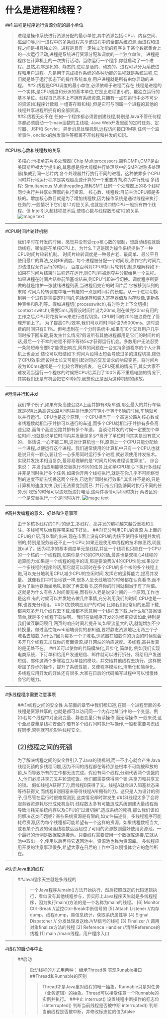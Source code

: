 # 什么是进程和线程？
##1.进程是程序运行资源分配的最小单位
>进程是操作系统进行资源分配的最小单位,其中资源包括:CPU、内存空间、磁盘IO等,同一进程中的多条线程共享该进程中的全部系统资源,而进程和进程之间是相互独立的。进程是具有一定独立功能的程序关于某个数据集合上的一次运行活动,进程是系统进行资源分配和调度的一个独立单位。
>进程是程序在计算机上的一次执行活动。当你运行一个程序,你就启动了一个进程。显然,程序是死的、静态的,进程是活的、动态的。进程可以分为系统进程和用户进程。凡是用于完成操作系统的各种功能的进程就是系统进程,它们就是处于运行状态下的操作系统本身,用户进程就是所有由你启动的进程。
##2.线程是CPU调度的最小单位,必须依赖于进程而存在
>线程是进程的一个实体,是CPU调度和分派的基本单位,它是比进程更小的、能独立运行的基本单位。线程自己基本上不拥有系统资源,只拥有一点在运行中必不可少的资源(如程序计数器,一组寄存器和栈),但是它可与同属一个进程的其他的线程共享进程所拥有的全部资源。   
##3.线程无处不在
>任何一个程序都必须要创建线程,特别是Java不管任何程序都必须启动一个main函数的主线程; Java Web开发里面的定时任务、定时器、JSP和 Servlet、异步消息处理机制,远程访问接口RM等,任何一个监听事件, onclick的触发事件等都离不开线程和并发的知识。
----------------------------------------------------
#CPU核心数和线程数的关系
>多核心:也指单芯片多处理器( Chip Multiprocessors,简称CMP),CMP是由美国斯坦福大学提出的,其思想是将大规模并行处理器中的SMP(对称多处理器)集成到同一芯片内,各个处理器并行执行不同的进程。这种依靠多个CPU同时并行地运行程序是实现超高速计算的一个重要方向,称为并行处理
>多线程: Simultaneous Multithreading.简称SMT.让同一个处理器上的多个线程同步执行并共享处理器的执行资源。
>核心数、线程数:目前主流CPU都是多核的。增加核心数目就是为了增加线程数,因为操作系统是通过线程来执行任务的,一般情况下它们是1:1对应关系,也就是说四核CPU一般拥有四个线程。但 Intel引入超线程技术后,使核心数与线程数形成1:2的关系
![Image text](/images/1.png)
-----------------------------------------------------
#CPU时间片轮转机制
>我们平时在开发的时候，感觉并没有受cpu核心数的限制，想启动线程就启动线程，哪怕是在单核CPU上，为什么？这是因为操作系统提供了一种CPU时间片轮转机制。
>时间片轮转调度是一种最古老、最简单、最公平且使用最广的算法,又称RR调度。每个进程被分配一个时间段,称作它的时间片,即该进程允许运行的时间。
>百度百科对CPU时间片轮转机制原理解释如下:
>如果在时间片结束时进程还在运行,则CPU将被剥夺并分配给另一个进程。如果进程在时间片结束前阻塞或结来,则CPU当即进行切换。调度程序所要做的就是维护一张就绪进程列表,当进程用完它的时间片后,它被移到队列的末尾
>时间片轮转调度中唯一有趣的一点是时间片的长度。从一个进程切换到另一个进程是需要定时间的,包括保存和装入寄存器值及内存映像,更新各种表格和队列等。假如进程切( processwitch),有时称为上下文切换( context switch),需要5ms,再假设时间片设为20ms,则在做完20ms有用的工作之后,CPU将花费5ms来进行进程切换。CPU时间的20%被浪费在了管理开销上了。
>为了提高CPU效率,我们可以将时间片设为5000ms。这时浪费的时间只有0.1%。但考虑到在一个分时系统中,如果有10个交互用户几乎同时按下回车键,将发生什么情况?假设所有其他进程都用足它们的时间片的话,最后一个不幸的进程不得不等待5s才获得运行机会。多数用户无法忍受一条简短命令要5才能做出响应,同样的问题在一台支持多道程序的个人计算机上也会发
>结论可以归结如下:时间片设得太短会导致过多的进程切换,降低了CPU效率:而设得太长又可能引起对短的交互请求的响应变差。将时间片设为100ms通常是一个比较合理的折衷。
>在CPU死机的情况下,其实大家不难发现当运行一个程序的时候把CPU给弄到了100%再不重启电脑的情况下,其实我们还是有机会把它KⅢ掉的,我想也正是因为这种机制的缘故。
------------------------------------------------------
#澄清并行和并发
>我们举个例子,如果有条高速公路A上面并排有8条车道,那么最大的并行车辆就是8辆此条高速公路A同时并排行走的车辆小于等于8辆的时候,车辆就可以并行运行。CPU也是这个原理,一个CPU相当于一个高速公路A,核心数或者线程数就相当于并排可以通行的车道;而多个CPU就相当于并排有多条高速公路,而每个高速公路并排有多个车道。
>当谈论并发的时候一定要加个单位时间,也就是说单位时间内并发量是多少?离开了单位时间其实是没有意义的。
>俗话说,一心不能二用,这对计算机也一样,原则上一个CPU只能分配给一个进程,以便运行这个进程。我们通常使用的计算机中只有一个CPU,也就是说只有一颗心,要让它一心多用同时运行多个进程,就必须使用并发技术。实现并发技术相当复杂,最容易理解的是“时间片轮转进程调度算法”。
>综合来说：
>并发:指应用能够交替执行不同的任务,比如单CPU核心下执行多线程并非是同时执行多个任务,如果你开两个线程执行,就是在你几乎不可能察觉到的速度不断去切换这两个任务,已达到"同时执行效果",其实并不是的,只是计算机的速度太快,我们无法察觉到而已.
>并行:指应用能够同时执行不同的任务,例:吃饭的时候可以边吃饭边打电话,这两件事情可以同时执行
>两者区别:一个是交替执行,一个是同时执行.
![Image text](/images/2.png)
--------------------------------------------------------
#高并发编程的意义、好处和注意事项
>由于多核多线程的CPU的诞生,多线程、高并发的编程越来越受重视和关注。多线程可以给程序带来如下好处。
>##(1)充分利用CPU的资源
>从上面的CPU的介绍,可以看的出来,现在市面上没有CPU的内核不使用多线程并发机制的,特别是服务器还不止一个CPU,如果还是使用单线程的技术做思路,明显就out了。因为程序的基本调度单元是线程,并且一个线程也只能在一个CPU的一个核的一个线程跑,如果你是个i3的CPU的话,最差也是双核心4线程的运算能力:如果是一个线程的程序的话,那是要浪费3/4的CPU性能:如果设计一个多线程的程序的话,那它就可以同时在多个CPU的多个核的多个线程上跑,可以充分地利用CPU,减少CPU的空闲时间,发挥它的运算能力,提高并发量。
>就像我们平时坐地铁一样,很多人坐长线地铁的时候都在认真看书,而不是为了坐地铁而坐地铁,到家了再去看书,这样你的时间就相当于有了两倍。这就是为什么有些人时间很充裕,而有些人老是说没时间的一个原因,工作也是这样,有的时候可以并发地去做几件事情,充分利用我们的时间,CPU也是一样,也要充分利用。
>##(2)加快响应用户的时间
>比如我们经常用的迅雷下载,都喜欢多开几个线程去下载,谁都不愿意用一个线程去下载,为什么呢?答案很简单,就是多个线程下载快啊。
>我们在做程序开发的时候更应该如此,特别是我们做互联网项目,网页的响应时间若提升1s,如果流量大的话,就能增加不少转换量。做过高性能web前端调优的都知道,要将静态资源地址用两三个子域名去加载,为什么?因为每多一个子域名,浏览器在加载你的页面的时候就会多开几个线程去加载你的页面资源,提升网站的响应速度。多线程,高并发真的是无处不在。
>##(3)可以使你的代码模块化,异步化,简单化
>例如我们实现电商系统，下订单和给用户发送短信、邮件就可以进行拆分，将给用户发送短信、邮件这两个步骤独立为单独的模块，并交给其他线程去执行。这样既增加了异步的操作，提升了系统性能，又使程序模块化,清晰化和简单化。
>多线程应用开发的好处还有很多,大家在日后的代码编写过程中可以慢慢体会它的魅力。
-----------------------------------------------------------
#多线程程序需要注意事项
>##(1)线程之间的安全性
>从前面的章节中我们都知道,在同一个进程里面的多线程是资源共享的,也就是都可以访问同一个内存地址当中的一个变量。例如:若每个线程中对全局变量、静态变量只有读操作,而无写操作,一般来说,这个全局变量是线程安全的:若有多个线程同时执行写操作,一般都需要考虑线程同步,否则就可能影响线程安全。
>## (2)线程之间的死锁
>为了解决线程之间的安全性引入了Java的锁机制,而一不小心就会产生Java线程死锁的多线程问题,因为不同的线程都在等待那些根本不可能被释放的锁,从而导致所有的工作都无法完成。假设有两个线程,分别代表两个饥饿的人,他们必须共享刀叉并轮流吃饭。他们都需要获得两个锁:共享刀和共享叉的锁。
>假如线程A获得了刀,而线程B获得了叉。线程A就会进入阻塞状态来等待获得叉,而线程B则阻塞来等待线程A所拥有的刀。这只是人为设计的例子,但尽管在运行时很难探测到,这类情况却时常发生
>##(3)线程太多了会将服务器资源耗尽形成死机当机
>线程数太多有可能造成系统创建大量线程而导致消耗完系统内存以及CPU的“过渡切换”,造成系统的死机,那么我们该如何解决这类问题呢?
>某些系统资源是有限的,如文件描述符。多线程程序可能耗尽资源,因为每个线程都可能希望有一个这样的资源。如果线程数相当大,或者某个资源的侯选线程数远远超过了可用的资源数则最好使用资源池。一个最好的示例是数据库连接池。只要线程需要使用一个数据库连接,它就从池中取出一个,使用以后再将它返回池中。资源池也称为资源库。
>多线程应用开发的注意事项很多,希望大家在日后的工作中可以慢慢体会它的危险所在。
-----------------------------------------------------------
#认识Java里的线程
>##Java程序天生就是多线程的
>>一个Java程序从main()方法开始执行，然后按照既定的代码逻辑执行，看似没有其他线程参与，但实际上Java程序天生就是多线程程序，因为执行main()方法的是一个名称为main的线程。
>>[6] Monitor Ctrl-Break        //监控Ctrl-Break中断信号的
>>[5] Attach Listener           //内存dump，线程dump，类信息统计，获取系统属性等
>>[4] Signal Dispatcher         // 分发处理发送给JVM信号的线程
>>[3] Finalizer                 // 调用对象finalize方法的线程
>>[2] Reference Handler         //清除Reference的线程
>>[1] main                      //main线程，用户程序入口
----------------------------------------------------------
#线程的启动与中止
>##启动
>>启动线程的方式用两种：
>>继承Thread类
>>实现Runable接口
>##Thread和Runnable的区别
>>>Thread才是Java里对线程的唯一抽象，Runnable只是对任务（业务逻辑）的抽象。Thread可以接受任意一个Runnable的实例并执行。
>##中止
>>interrupt()        设置线程中断操作的标志位
>>isInterrupted()    判断当前线程是否被中断
>>interrupted()      判断当前线程是否被中断，并修改标志位的值为false


